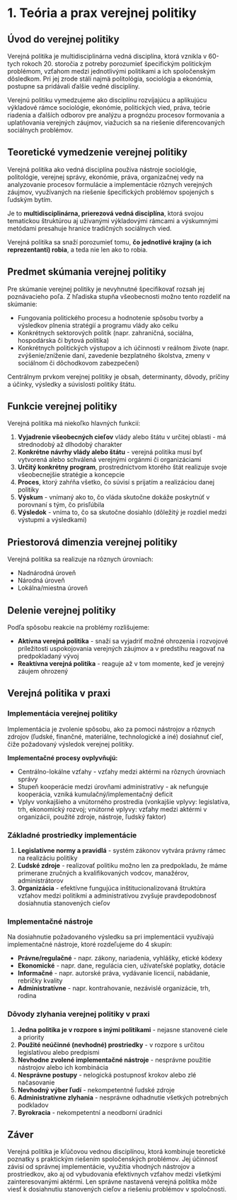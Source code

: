 # 1. Teória a prax verejnej politiky

## Úvod do verejnej politiky

Verejná politika je multidisciplinárna vedná disciplína, ktorá vznikla v 60-tych rokoch 20. storočia z potreby porozumieť špecifickým politickým problémom, vzťahom medzi jednotlivými politikami a ich spoločenským dôsledkom. Pri jej zrode stáli najmä politológia, sociológia a ekonómia, postupne sa pridávali ďalšie vedné disciplíny.

Verejnú politiku vymedzujeme ako disciplínu rozvíjajúcu a aplikujúcu výkladové rámce sociológie, ekonómie, politických vied, práva, teórie riadenia a ďalších odborov pre analýzu a prognózu procesov formovania a uplatňovania verejných záujmov, viažucich sa na riešenie diferencovaných sociálnych problémov.

## Teoretické vymedzenie verejnej politiky

Verejná politika ako vedná disciplína používa nástroje sociológie, politológie, verejnej správy, ekonómie, práva, organizačnej vedy na analyzovanie procesov formulácie a implementácie rôznych verejných záujmov, využívaných na riešenie špecifických problémov spojených s ľudským bytím.

Je to **multidisciplinárna, prierezová vedná disciplína**, ktorá svojou tematickou štruktúrou aj užívanými výkladovými rámcami a výskumnými metódami presahuje hranice tradičných sociálnych vied.

Verejná politika sa snaží porozumieť tomu, **čo jednotlivé krajiny (a ich reprezentanti) robia**, a teda nie len ako to robia.

## Predmet skúmania verejnej politiky

Pre skúmanie verejnej politiky je nevyhnutné špecifikovať rozsah jej poznávacieho poľa. Z hľadiska stupňa všeobecnosti možno tento rozdeliť na skúmanie:
- Fungovania politického procesu a hodnotenie spôsobu tvorby a výsledkov plnenia stratégií a programu vlády ako celku
- Konkrétnych sektorových politík (napr. zahraničná, sociálna, hospodárska či bytová politika)
- Konkrétnych politických výstupov a ich účinnosti v reálnom živote (napr. zvýšenie/zníženie daní, zavedenie bezplatného školstva, zmeny v sociálnom či dôchodkovom zabezpečení)

Centrálnym prvkom verejnej politiky je obsah, determinanty, dôvody, príčiny a účinky, výsledky a súvislosti politiky štátu.

## Funkcie verejnej politiky

Verejná politika má niekoľko hlavných funkcií:

1. **Vyjadrenie všeobecných cieľov** vlády alebo štátu v určitej oblasti - má strednodobý až dlhodobý charakter
2. **Konkrétne návrhy vlády alebo štátu** - verejná politika musí byť vytvorená alebo schválená verejnými orgánmi či organizáciami
3. **Určitý konkrétny program**, prostredníctvom ktorého štát realizuje svoje všeobecnejšie stratégie a koncepcie
4. **Proces**, ktorý zahŕňa všetko, čo súvisí s prijatím a realizáciou danej politiky
5. **Výskum** - vnímaný ako to, čo vláda skutočne dokáže poskytnúť v porovnaní s tým, čo prisľúbila
6. **Výsledok** - vníma to, čo sa skutočne dosiahlo (dôležitý je rozdiel medzi výstupmi a výsledkami)

## Priestorová dimenzia verejnej politiky

Verejná politika sa realizuje na rôznych úrovniach:
- Nadnárodná úroveň
- Národná úroveň
- Lokálna/miestna úroveň

## Delenie verejnej politiky

Podľa spôsobu reakcie na problémy rozlišujeme:
- **Aktívna verejná politika** - snaží sa vyjadriť možné ohrozenia i rozvojové príležitosti uspokojovania verejných záujmov a v predstihu reagovať na predpokladaný vývoj
- **Reaktívna verejná politika** - reaguje až v tom momente, keď je verejný záujem ohrozený

## Verejná politika v praxi

### Implementácia verejnej politiky

Implementácia je zvolenie spôsobu, ako za pomoci nástrojov a rôznych zdrojov (ľudské, finančné, materiálne, technologické a iné) dosiahnuť cieľ, čiže požadovaný výsledok verejnej politiky.

**Implementačné procesy ovplyvňujú:**
- Centrálno-lokálne vzťahy - vzťahy medzi aktérmi na rôznych úrovniach správy
- Stupeň kooperácie medzi úrovňami administratívy - ak nefunguje kooperácia, vzniká kumulačný/implementačný deficit
- Vplyv vonkajšieho a vnútorného prostredia (vonkajšie vplyvy: legislatíva, trh, ekonomický rozvoj; vnútorné vplyvy: vzťahy medzi aktérmi v organizácii, použité zdroje, nástroje, ľudský faktor)

### Základné prostriedky implementácie

1. **Legislatívne normy a pravidlá** - systém zákonov vytvára právny rámec na realizáciu politiky
2. **Ľudské zdroje** - realizovať politiku možno len za predpokladu, že máme primerane zručných a kvalifikovaných vodcov, manažérov, administrátorov
3. **Organizácia** - efektívne fungujúca inštitucionalizovaná štruktúra vzťahov medzi politikmi a administratívou zvyšuje pravdepodobnosť dosiahnutia stanovených cieľov

### Implementačné nástroje

Na dosiahnutie požadovaného výsledku sa pri implementácii využívajú implementačné nástroje, ktoré rozdeľujeme do 4 skupín:
- **Právne/regulačné** - napr. zákony, nariadenia, vyhlášky, etické kódexy
- **Ekonomické** - napr. dane, regulácia cien, užívateľské poplatky, dotácie
- **Informačné** - napr. autorské práva, vydávanie licencií, nabádanie, rebríčky kvality
- **Administratívne** - napr. kontrahovanie, nezávislé organizácie, trh, rodina

### Dôvody zlyhania verejnej politiky v praxi

1. **Jedna politika je v rozpore s inými politikami** - nejasne stanovené ciele a priority
2. **Použité neúčinné (nevhodné) prostriedky** - v rozpore s určitou legislatívou alebo predpismi
3. **Nevhodne zvolené implementačné nástroje** - nesprávne použitie nástrojov alebo ich kombinácia
4. **Nesprávne postupy** - nelogická postupnosť krokov alebo zlé načasovanie
5. **Nevhodný výber ľudí** - nekompetentné ľudské zdroje
6. **Administratívne zlyhania** - nesprávne odhadnutie všetkých potrebných podkladov
7. **Byrokracia** - nekompetentní a neodborní úradníci

## Záver

Verejná politika je kľúčovou vednou disciplínou, ktorá kombinuje teoretické poznatky s praktickým riešením spoločenských problémov. Jej účinnosť závisí od správnej implementácie, využitia vhodných nástrojov a prostriedkov, ako aj od vybudovania efektívnych vzťahov medzi všetkými zainteresovanými aktérmi. Len správne nastavená verejná politika môže viesť k dosiahnutiu stanovených cieľov a riešeniu problémov v spoločnosti.
